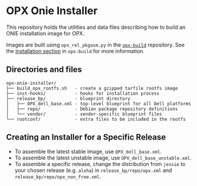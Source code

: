 # OPX Onie Installer

This repository holds the utilities and data files describing how to build an ONIE installation image for OPX.

Images are built using `opx_rel_pkgasm.py` in the [`opx-build`](http://git.openswitch.net/cgit/opx/opx-build/) repository. See the [installation section](https://github.com/open-switch/opx-build#installation) in `opx-build` for more information.

## Directories and files

```
opx-onie-installer/
├── build_opx_rootfs.sh   - create a gzipped tarfile rootfs image
├── inst-hooks/           - hooks for installation process
├── release_bp/           - blueprint directory
│   ├── OPX_dell_base.xml - top-level blueprint for all Dell platforms
│   ├── repo/             - Debian package repository definitions
│   └── vendor/           - vendor-specific blueprint files
└── rootconf/             - extra files to be included in the rootfs
```

## Creating an Installer for a Specific Release

* To assemble the latest stable image, use `OPX_dell_base.xml`.
* To assemble the latest unstable image, use `OPX_dell_base_unstable.xml`.
* To assemble a specific release, change the distribution from `jessie` to your chosen release (e.g. `aloha`) in `release_bp/repo/opx.xml` and `release_bp/repo/opx_non_free.xml`.

